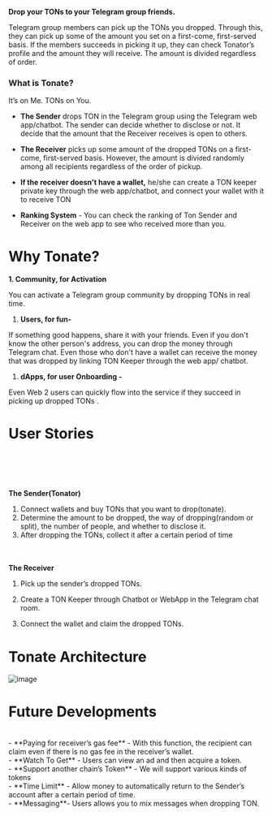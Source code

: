 **Drop your TONs to your Telegram group friends.**   

Telegram group members can pick up the TONs you dropped. Through this, they can pick up some of the amount you set on a first-come, first-served basis. If the members succeeds in picking it up, they can check Tonator’s profile and the amount they will receive. The amount is divided regardless of order.   


### What is Tonate?  

It’s on Me. TONs on You.

- **The Sender** drops TON in the Telegram group using the Telegram web app/chatbot. The sender can decide whether to disclose or not. It decide that the amount that the Receiver receives is open to others.   

- **The Receiver** picks up some amount of the dropped TONs on a first-come, first-served basis. However, the amount is divi`d`ed randomly among all recipients regardless of the order of pickup.   

- **If the receiver doesn't have a wallet,** he/she can create a TON keeper private key through the web app/chatbot, and connect your wallet with it to receive TON    

- **Ranking System** - You can check the ranking of Ton Sender and Receiver on the web app to see who received more than you.   

# Why Tonate?

**1. Community, for Activation**

You can activate a Telegram group community by dropping TONs in real time.

1. **Users, for fun-**
 
If something good happens, share it with your friends. Even if you don't know the other person's address, you can drop the money through Telegram chat. Even those who don't have a wallet can receive the money that was dropped by linking TON Keeper through the web app/ chatbot.

1. **dApps, for user Onboarding -** 

Even Web 2 users can quickly flow into the service if they succeed in picking up dropped TONs .

# User Stories
# <br/>
**The Sender(Tonator)**

1. Connect wallets and buy TONs that you want to drop(tonate).<br/>
2. Determine the amount to be dropped, the way of dropping(random or split), the number of people, and whether to disclose it.<br/>
3. After dropping the TONs, collect it after a certain period of time<br/><br/><br/>
    
**The Receiver**<br/>
1. Pick up the sender’s dropped TONs. 

1. Create a TON Keeper through Chatbot or WebApp in the Telegram chat room.

1. Connect the wallet and claim the dropped TONs.

# Tonate Architecture

![image](https://user-images.githubusercontent.com/60724296/225576771-42020711-d322-456e-9bdc-7ac352521ea5.png)

# Future Developments
<br/>
- **Paying for receiver’s gas fee** - With this function, the recipient can claim even if there is no gas fee in the receiver’s wallet.
<br/>
- **Watch To Get** - Users can view an ad and then acquire a token.<br/>
- **Support another chain’s Token** - We will support various kinds of tokens
<br/>
- **Time Limit** - Allow money to automatically return to the Sender’s account after a certain period of time.
<br/>
- **Messaging**- Users allows you to mix messages when dropping TON.
<br/>
